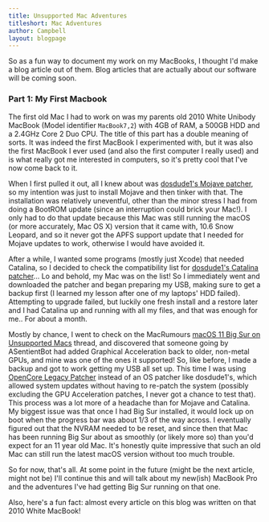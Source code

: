 ```yaml
---
title: Unsupported Mac Adventures
titleshort: Mac Adventures
author: Campbell
layout: blogpage
---
```


So as a fun way to document my work on my MacBooks, I thought I'd make a blog article out of them. Blog articles that are actually about our software will be coming soon.

### Part 1: My First Macbook

The first old Mac I had to work on was my parents old 2010 White Unibody MacBook (Model identifier `MacBook7,2`) with 4GB of RAM, a 500GB HDD and a 2.4GHz Core 2 Duo CPU. The title of this part has a double meaning of sorts. It was indeed the first MacBook I experimented with, but it was also the first MacBook I ever used (and also the first computer I really used) and is what really got me interested in computers, so it's pretty cool that I've now come back to it.

When I first pulled it out, all I knew about was [dosdude1's Mojave patcher](http://dosdude1.com/mojave/), so my intention was just to install Mojave and then tinker with that. The installation was relatively uneventful, other than the minor stress I had from doing a BootROM update (since an interruption could brick your Mac!). I only had to do that update because this Mac was still running the macOS (or more accurately, Mac OS X) version that it came with, 10.6 Snow Leopard, and so it never got the APFS support update that I needed for Mojave updates to work, otherwise I would have avoided it.

After a while, I wanted some programs (mostly just Xcode) that needed Catalina, so I decided to check the compatibility list for [dosdude1's Catalina patcher](http://dosdude1.com/catalina/)... Lo and behold, my Mac was on the list! So I immediately went and downloaded the patcher and began preparing my USB, making sure to get a backup first (I learned my lesson after one of my laptops' HDD failed). Attempting to upgrade failed, but luckily one fresh install and a restore later and I had Catalina up and running with all my files, and that was enough for me.. For about a month.

Mostly by chance, I went to check on the MacRumours [macOS 11 Big Sur on Unsupported Macs](https://forums.macrumors.com/threads/macos-11-big-sur-on-unsupported-macs-thread.2242172/) thread, and discovered that someone going by ASentientBot had added Graphical Acceleration back to older, non-metal GPUs, and mine was one of the ones it supported! So, like before, I made a backup and got to work getting my USB all set up. This time I was using [OpenCore Legacy Patcher](https://github.com/dortania/OpenCore-Legacy-Patcher) instead of an OS patcher like dosdude1's, which allowed system updates without having to re-patch the system (possibly excluding the GPU Acceleration patches, I never got a chance to test that). This process was a lot more of a headache than for Mojave and Catalina. My biggest issue was that once I had Big Sur installed, it would lock up on boot when the progress bar was about 1/3 of the way across. I eventually figured out that the NVRAM needed to be reset, and since then that Mac has been running Big Sur about as smoothly (or likely more so) than you'd expect for an 11 year old Mac. It's honestly quite impressive that such an old Mac can still run the latest macOS version without too much trouble.

So for now, that's all. At some point in the future (might be the next article, might not be) I'll continue this and will talk about my new(ish) MacBook Pro and the adventures I've had getting Big Sur running on that one.

Also, here's a fun fact: almost every article on this blog was written on that 2010 White MacBook!